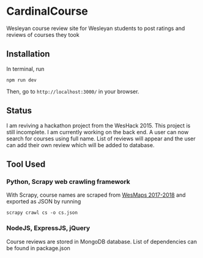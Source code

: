 # CardinalCourse

Wesleyan course review site for Wesleyan students to post ratings and reviews of courses they took

## Installation

In terminal, run

`npm run dev`

Then, go to `http://localhost:3000/` in your browser.

## Status
I am reviving a hackathon project from the WesHack 2015. This project is still incomplete. I am currently working on the back end. A user can now search for courses using full name. List of reviews will appear and the user can add their own review which will be added to database.

## Tool Used

### Python, Scrapy web crawling framework

With Scrapy, course names are scraped from [WesMaps 2017-2018](https://iasext.wesleyan.edu/regprod/!wesmaps_page.html?term=1181) and exported as JSON by running

`scrapy crawl cs -o cs.json`

### NodeJS, ExpressJS, jQuery

Course reviews are stored in MongoDB database. List of dependencies can be found in package.json